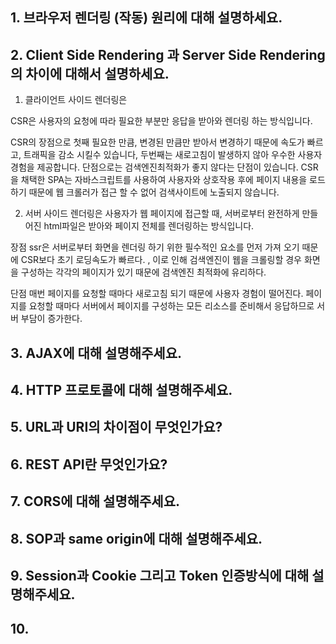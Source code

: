 ## 1. 브라우저 렌더링 (작동) 원리에 대해 설명하세요.

## 2. Client Side Rendering 과 Server Side Rendering 의 차이에 대해서 설명하세요.
1. 클라이언트 사이드 렌더링은

CSR은 사용자의 요청에 따라 필요한 부분만 응답을 받아와 렌더링 하는 방식입니다.

CSR의 장점으로 첫째 필요한 만큼, 변경된 만큼만 받아서 변경하기 때문에 속도가 빠르고, 트래픽을 감소 시킬수 있습니다, 두번째는 새로고침이 발생하지 않아 우수한 사용자 경험을 제공합니다.
단점으로는 검색엔진최적화가 좋지 않다는 단점이 있습니다.
CSR을 채택한 SPA는 자바스크립트를 사용하여 사용자와 상호작용 후에 페이지 내용을 로드하기 때문에 웹 크롤러가 접근 할 수 없어 검색사이트에 노출되지 않습니다.

2. 서버 사이드 렌더링은 사용자가 웹 페이지에 접근할 때, 서버로부터 완전하게 만들어진 html파일은 받아와 페이지 전체를 렌더링하는 방식입니다.

장점 ssr은 서버로부터 화면을 렌더링 하기 위한 필수적인 요소를 먼저 가져 오기 때문에 CSR보다 초기 로딩속도가 빠르다. , 이로 인해 검색엔진이 웹을 크롤링할 경우 화면을 구성하는 각각의 페이지가 있기 때문에 검색엔진 최적화에 유리하다.

단점 매번 페이지를 요청할 때마다 새로고침 되기 때문에 사용자 경험이 떨어진다.
페이지를 요청할 때마다 서버에서 페이지를 구성하는 모든 리소스를 준비해서 응답하므로 서버 부담이 증가한다.

## 3. AJAX에 대해 설명해주세요.

## 4. HTTP 프로토콜에 대해 설명해주세요.

## 5. URL과 URI의 차이점이 무엇인가요?

## 6. REST API란 무엇인가요?

## 7. CORS에 대해 설명해주세요. 

## 8. SOP과 same origin에 대해 설명해주세요. 

## 9. Session과 Cookie 그리고 Token 인증방식에 대해 설명해주세요. 

## 10. 